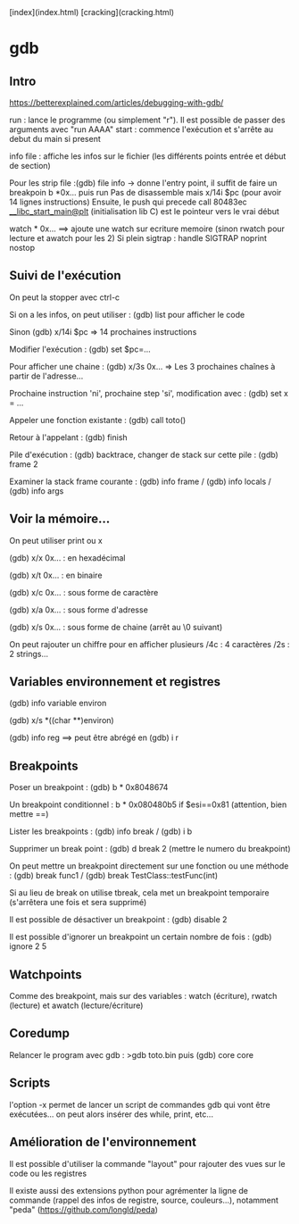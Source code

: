 <head>
  <meta http-equiv="content-type" content="text/html; charset=utf-8" />
  <title>Methode - GDB</title>
</head>
[index](index.html) [cracking](cracking.html)

# gdb

## Intro

https://betterexplained.com/articles/debugging-with-gdb/

run : lance le programme (ou simplement "r"). Il est possible de passer des arguments avec "run AAAA"
start : commence l'exécution et s'arrête au debut du main si present 

info file : affiche les infos sur le fichier (les différents points entrée et début de section)

Pour les strip file :(gdb) file info -> donne l'entry point, il suffit de faire un breakpoin b *0x... puis run
Pas de disassemble mais x/14i $pc (pour avoir 14 lignes instructions)
Ensuite, le push qui precede call   80483ec <__libc_start_main@plt> (initialisation lib C) est le pointeur vers le vrai début

watch * 0x... ==> ajoute une watch sur ecriture memoire (sinon rwatch pour lecture et awatch pour les 2)
Si plein sigtrap : handle SIGTRAP noprint nostop


## Suivi de l'exécution

On peut la stopper avec ctrl-c

Si on a les infos, on peut utiliser : (gdb) list pour afficher le code

Sinon (gdb) x/14i $pc  => 14 prochaines instructions

Modifier l'exécution : (gdb) set $pc=...

Pour afficher une chaine : (gdb) x/3s 0x... => Les 3 prochaines chaînes à partir de l'adresse...

Prochaine instruction 'ni', prochaine step 'si', modification avec : (gdb) set x = ...

Appeler une fonction existante : (gdb) call toto()

Retour à l'appelant : (gdb) finish

Pile d'exécution : (gdb) backtrace, changer de stack sur cette pile : (gdb) frame 2

Examiner la stack frame courante : (gdb) info frame / (gdb) info locals / (gdb) info args

## Voir la mémoire...

On peut utiliser print ou x

(gdb) x/x 0x... 	: en hexadécimal

(gdb) x/t 0x... 	: en binaire

(gdb) x/c 0x... 	: sous forme de caractère

(gdb) x/a 0x... 	: sous forme d'adresse

(gdb) x/s 0x... 	: sous forme de chaine (arrêt au \0 suivant)

On peut rajouter un chiffre pour en afficher plusieurs /4c : 4 caractères /2s : 2 strings...

## Variables environnement et registres

(gdb) info variable environ

(gdb) x/s *((char **)environ)

(gdb) info reg  ==> peut être abrégé en (gdb) i r

## Breakpoints

Poser un breakpoint : (gdb) b * 0x8048674

Un breakpoint conditionnel : b * 0x080480b5 if $esi==0x81   (attention, bien mettre ==)

Lister les breakpoints : (gdb) info break / (gdb) i b

Supprimer un break point : (gdb) d break 2 (mettre le numero du breakpoint)

On peut mettre un breakpoint directement sur une fonction ou une méthode : (gdb) break func1 / (gdb) break TestClass::testFunc(int)

Si au lieu de break on utilise tbreak, cela met un breakpoint temporaire (s'arrêtera une fois et sera supprimé)

Il est possible de désactiver un breakpoint : (gdb) disable 2 

Il est possible d'ignorer un breakpoint un certain nombre de fois : (gdb) ignore 2 5

## Watchpoints

Comme des breakpoint, mais sur des variables : watch (écriture), rwatch (lecture) et awatch (lecture/écriture)

## Coredump

Relancer le program avec gdb : >gdb toto.bin puis (gdb) core core

## Scripts

l'option -x permet de lancer un script de commandes gdb qui vont être exécutées... on peut alors insérer des while, print, etc...

## Amélioration de l'environnement
Il est possible d'utiliser la commande "layout" pour rajouter des vues sur le code ou les registres

Il existe aussi des extensions python pour agrémenter la ligne de commande (rappel des infos de registre, source, couleurs...), notamment "peda" (https://github.com/longld/peda)





